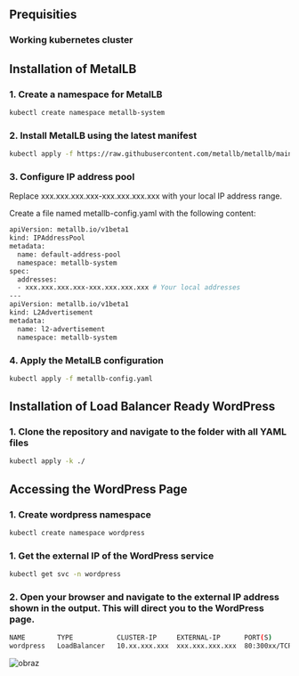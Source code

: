 ## Prequisities
###  Working kubernetes cluster

## Installation of MetalLB

### 1. Create a namespace for MetalLB

```sh
kubectl create namespace metallb-system
```



### 2. Install MetalLB using the latest manifest

```sh
kubectl apply -f https://raw.githubusercontent.com/metallb/metallb/main/config/manifests/metallb-native.yaml
```


### 3. Configure IP address pool

Replace xxx.xxx.xxx.xxx-xxx.xxx.xxx.xxx with your local IP address range.

Create a file named metallb-config.yaml with the following content:

```sh
apiVersion: metallb.io/v1beta1
kind: IPAddressPool
metadata:
  name: default-address-pool
  namespace: metallb-system
spec:
  addresses:
  - xxx.xxx.xxx.xxx-xxx.xxx.xxx.xxx # Your local addresses 
---
apiVersion: metallb.io/v1beta1
kind: L2Advertisement
metadata:
  name: l2-advertisement
  namespace: metallb-system
```


### 4. Apply the MetalLB configuration

```sh
kubectl apply -f metallb-config.yaml
```



## Installation of Load Balancer Ready WordPress

### 1. Clone the repository and navigate to the folder with all YAML files

```sh
kubectl apply -k ./
```


## Accessing the WordPress Page

### 1. Create wordpress namespace

```sh
kubectl create namespace wordpress
```

### 1. Get the external IP of the WordPress service

```sh
kubectl get svc -n wordpress
```


### 2. Open your browser and navigate to the external IP address shown in the output. This will direct you to the WordPress page.
```sh
NAME        TYPE           CLUSTER-IP     EXTERNAL-IP      PORT(S)        AGE
wordpress   LoadBalancer   10.xx.xxx.xxx  xxx.xxx.xxx.xxx  80:300xx/TCP   10m
```



![obraz](https://github.com/user-attachments/assets/7ebc0dd0-57ae-4c7d-89e1-202f00202cec)
